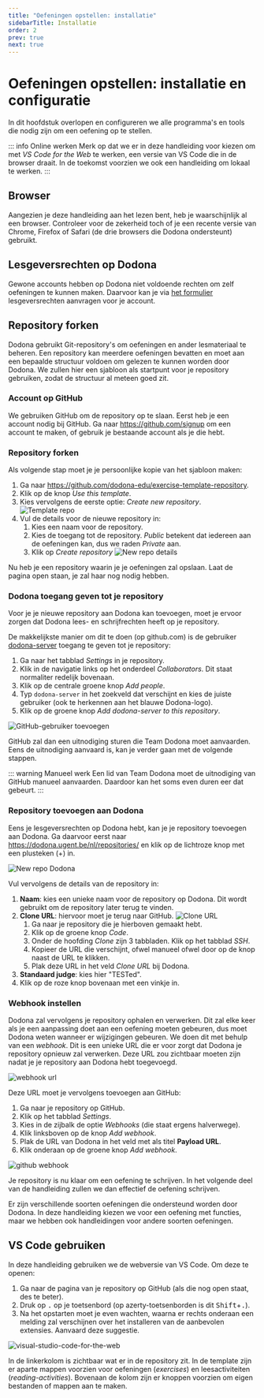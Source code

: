 ```yaml
---
title: "Oefeningen opstellen: installatie"
sidebarTitle: Installatie
order: 2
prev: true
next: true
---
```


# Oefeningen opstellen: installatie en configuratie

In dit hoofdstuk overlopen en configureren we alle programma's en tools die nodig zijn om een oefening op te stellen.


::: info Online werken
Merk op dat we er in deze handleiding voor kiezen om met _VS Code for the Web_ te werken, een versie van VS Code die in de browser draait.
In de toekomst voorzien we ook een handleiding om lokaal te werken.
:::

## Browser

Aangezien je deze handleiding aan het lezen bent, heb je waarschijnlijk al een browser.
Controleer voor de zekerheid toch of je een recente versie van Chrome, Firefox of Safari (de drie browsers die Dodona ondersteunt) gebruikt.

## Lesgeversrechten op Dodona

Gewone accounts hebben op Dodona niet voldoende rechten om zelf oefeningen te kunnen maken.
Daarvoor kan je via [het formulier](https://dodona.ugent.be/nl/rights_requests/new) lesgeversrechten aanvragen voor je account.

## Repository forken

Dodona gebruikt Git-repository's om oefeningen en ander lesmateriaal te beheren.
Een repository kan meerdere oefeningen bevatten en moet aan een bepaalde structuur voldoen om gelezen te kunnen worden door Dodona.
We zullen hier een sjabloon als startpunt voor je repository gebruiken, zodat de structuur al meteen goed zit.

### Account op GitHub

We gebruiken GitHub om de repository op te slaan.
Eerst heb je een account nodig bij GitHub.
Ga naar <https://github.com/signup> om een account te maken, of gebruik je bestaande account als je die hebt.

### Repository forken

Als volgende stap moet je je persoonlijke kopie van het sjabloon maken:

1. Ga naar <https://github.com/dodona-edu/exercise-template-repository>.
2. Klik op de knop _Use this template_.
3. Kies vervolgens de eerste optie: _Create new repository_.
   ![Template repo](./use-template-repo.png)
4. Vul de details voor de nieuwe repository in:
   1. Kies een naam voor de repository.
   2. Kies de toegang tot de repository. _Public_ betekent dat iedereen aan de oefeningen kan, dus we raden _Private_ aan.
   3. Klik op _Create repository_
   ![New repo details](./new-repo-details.png)

Nu heb je een repository waarin je je oefeningen zal opslaan.
Laat de pagina open staan, je zal haar nog nodig hebben.

### Dodona toegang geven tot je repository

Voor je je nieuwe repository aan Dodona kan toevoegen, moet je ervoor zorgen dat Dodona lees- en schrijfrechten heeft op je repository.

De makkelijkste manier om dit te doen (op github.com) is de gebruiker [dodona-server](https://github.com/dodona-server) toegang te geven tot je repository:

1. Ga naar het tabblad _Settings_ in je repository.
2. Klik in de navigatie links op het onderdeel _Collaborators_. Dit staat normaliter redelijk bovenaan.
3. Klik op de centrale groene knop _Add people_.
4. Typ `dodona-server` in het zoekveld dat verschijnt en kies de juiste gebruiker (ook te herkennen aan het blauwe Dodona-logo).
5. Klik op de groene knop _Add dodona-server to this repository_.


![GitHub-gebruiker toevoegen](./add-dodona-server.png)

GitHub zal dan een uitnodiging sturen die Team Dodona moet aanvaarden.
Eens de uitnodiging aanvaard is, kan je verder gaan met de volgende stappen.

::: warning Manueel werk
Een lid van Team Dodona moet de uitnodiging van GitHub manueel aanvaarden.
Daardoor kan het soms even duren eer dat gebeurt.
:::

### Repository toevoegen aan Dodona

Eens je lesgeversrechten op Dodona hebt, kan je je repository toevoegen aan Dodona.
Ga daarvoor eerst naar <https://dodona.ugent.be/nl/repositories/> en klik op de lichtroze knop met een plusteken (+) in.

![New repo Dodona](./add-repository.png)

Vul vervolgens de details van de repository in:

1. **Naam**: kies een unieke naam voor de repository op Dodona. Dit wordt gebruikt om de repository later terug te vinden.
2. **Clone URL**: hiervoor moet je terug naar GitHub.
   ![Clone URL](./clone-url.png)
   1. Ga naar je repository die je hierboven gemaakt hebt.
   2. Klik op de groene knop _Code_.
   3. Onder de hoofding _Clone_ zijn 3 tabbladen. Klik op het tabblad _SSH_.
   4. Kopieer de URL die verschijnt, ofwel manueel ofwel door op de knop naast de URL te klikken.
   5. Plak deze URL in het veld _Clone URL_ bij Dodona.
3. **Standaard judge**: kies hier "TESTed".
4. Klik op de roze knop bovenaan met een vinkje in.

### Webhook instellen

Dodona zal vervolgens je repository ophalen en verwerken.
Dit zal elke keer als je een aanpassing doet aan een oefening moeten gebeuren, dus moet Dodona weten wanneer er wijzigingen gebeuren.
We doen dit met behulp van een _webhook_.
Dit is een unieke URL die er voor zorgt dat Dodona je repository opnieuw zal verwerken.
Deze URL zou zichtbaar moeten zijn nadat je je repository aan Dodona hebt toegevoegd.

![webhook url](./webhook-url.png)

Deze URL moet je vervolgens toevoegen aan GitHub:

1. Ga naar je repository op GitHub.
2. Klik op het tabblad _Settings_.
3. Kies in de zijbalk de optie _Webhooks_ (die staat ergens halverwege).
4. Klik linksboven op de knop _Add webhook_.
5. Plak de URL van Dodona in het veld met als titel **Payload URL**.
6. Klik onderaan op de groene knop _Add webhook_.

![github webhook](./github-webhook.png)

Je repository is nu klaar om een oefening te schrijven.
In het volgende deel van de handleiding zullen we dan effectief de oefening schrijven.

Er zijn verschillende soorten oefeningen die ondersteund worden door Dodona.
In deze handleiding kiezen we voor een oefening met functies, maar we hebben ook handleidingen voor andere soorten oefeningen.

## VS Code gebruiken

In deze handleiding gebruiken we de webversie van VS Code.
Om deze te openen:

1. Ga naar de pagina van je repository op GitHub (als die nog open staat, des te beter).
2. Druk op <kbd>.</kbd> op je toetsenbord (op azerty-toetsenborden is dit <kbd>Shift</kbd>+<kbd>.</kbd>).
3. Na het opstarten moet je even wachten, waarna er rechts onderaan een melding zal verschijnen over het installeren van de aanbevolen extensies.
   Aanvaard deze suggestie.

![visual-studio-code-for-the-web](./visual-studio-code-for-the-web.png)

In de linkerkolom is zichtbaar wat er in de repository zit. In de template zijn er aparte mappen voorzien voor oefeningen (_exercises_) en leesactiviteiten (_reading-activities_). Bovenaan de kolom zijn er knoppen voorzien om eigen bestanden of mappen aan te maken. 


